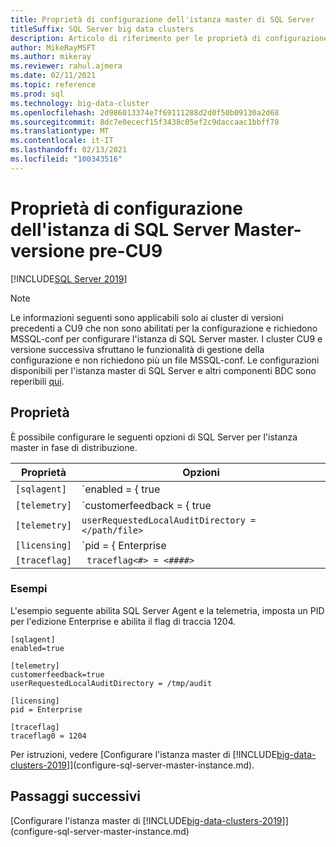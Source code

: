 ```yaml
---
title: Proprietà di configurazione dell'istanza master di SQL Server
titleSuffix: SQL Server big data clusters
description: Articolo di riferimento per le proprietà di configurazione per l'istanza master di SQL Server.
author: MikeRayMSFT
ms.author: mikeray
ms.reviewer: rahul.ajmera
ms.date: 02/11/2021
ms.topic: reference
ms.prod: sql
ms.technology: big-data-cluster
ms.openlocfilehash: 2d986013374e7f69111288d2d0f50b09130a2d68
ms.sourcegitcommit: 8dc7e0ececf15f3438c05ef2c9daccaac1bbff78
ms.translationtype: MT
ms.contentlocale: it-IT
ms.lasthandoff: 02/13/2021
ms.locfileid: "100343516"
---
```

# <a name="sql-server-master-instance-configuration-properties----pre-cu9-release"></a>Proprietà di configurazione dell'istanza di SQL Server Master-versione pre-CU9

[!INCLUDE[SQL Server 2019](../includes/applies-to-version/sqlserver2019.md)]
> [!NOTE]
> Le informazioni seguenti sono applicabili solo ai cluster di versioni precedenti a CU9 che non sono abilitati per la configurazione e richiedono MSSQL-conf per configurare l'istanza di SQL Server master. I cluster CU9 e versione successiva sfruttano le funzionalità di gestione della configurazione e non richiedono più un file MSSQL-conf. Le configurazioni disponibili per l'istanza master di SQL Server e altri componenti BDC sono reperibili [qui](reference-config-bdc-overview.md).

## <a name="properties"></a>Proprietà

È possibile configurare le seguenti opzioni di SQL Server per l'istanza master in fase di distribuzione.

|Proprietà|Opzioni|
| --- | --- |
|`[sqlagent]`|`enabled = { true | false }` |
|`[telemetry]`|`customerfeedback = { true | false }` |
|`[telemetry]`|`userRequestedLocalAuditDirectory = </path/file>`|
|`[licensing]`| `pid = { Enterprise | Developer }`|
|`[traceflag]`|` traceflag<#> = <####>`|

### <a name="examples"></a>Esempi

L'esempio seguente abilita SQL Server Agent e la telemetria, imposta un PID per l'edizione Enterprise e abilita il flag di traccia 1204.

```
[sqlagent]
enabled=true

[telemetry]
customerfeedback=true
userRequestedLocalAuditDirectory = /tmp/audit

[licensing]
pid = Enterprise

[traceflag]
traceflag0 = 1204
```

Per istruzioni, vedere [Configurare l'istanza master di [!INCLUDE[big-data-clusters-2019](../includes/ssbigdataclusters-ss-nover.md)]](configure-sql-server-master-instance.md).

## <a name="next-steps"></a>Passaggi successivi

[Configurare l'istanza master di [!INCLUDE[big-data-clusters-2019](../includes/ssbigdataclusters-ss-nover.md)]](configure-sql-server-master-instance.md)
